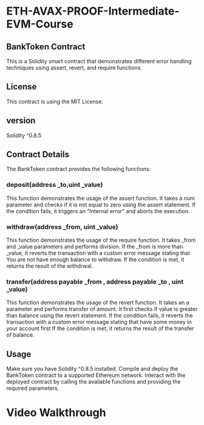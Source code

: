 # ETH-AVAX-PROOF-Intermediate-EVM-Course
## BankToken Contract
This is a Solidity smart contract that demonstrates different error handling techniques using assert, revert, and require functions.

## License
This contract is using the MIT License.

## version
Solidity ^0.8.5
## Contract Details
The BankToken contract provides the following functions:

### deposit(address _to,uint _value)
This function demonstrates the usage of the assert function.
It takes a num parameter and checks if it is not equal to zero using the assert statement.
If the condition fails, it triggers an "Internal error" and aborts the execution.
### withdraw(address _from, uint _value)
This function demonstrates the usage of the require function.
It takes _from and _value parameters and performs division.
If the _from is more than _value, it reverts the transaction with a custom error message stating that You are not have enough balance to withdraw.
If the condition is met, it returns the result of the withdrwal.
### transfer(address payable _from , address payable _to , uint _value)
This function demonstrates the usage of the revert function.
It takes an a parameter and performs transfer of amount.
It first checks if value is greater than balance using the revert statement.
If the condition fails, it reverts the transaction with a custom error message stating that have some money in your account first
If the condition is met, it returns the result of the transfer of balance.
## Usage
Make sure you have Solidity ^0.8.5 installed.
Compile and deploy the BankToken contract to a supported Ethereum network.
Interact with the deployed contract by calling the available functions and providing the required parameters.
# Video Walkthrough 

